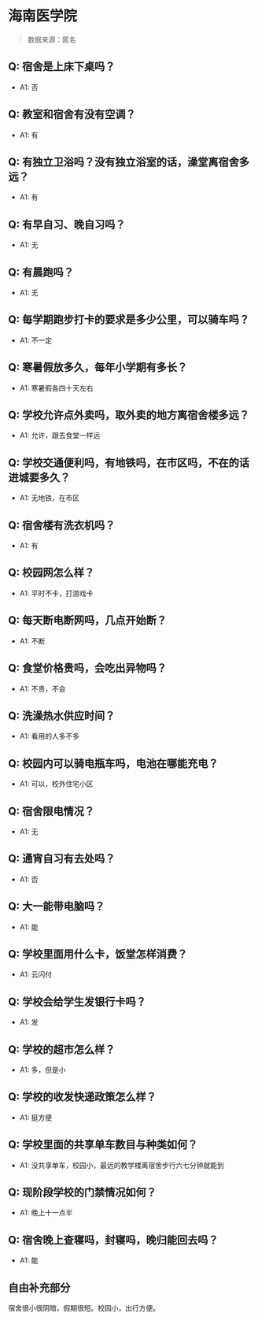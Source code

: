 # 海南医学院

> 数据来源：匿名

## Q: 宿舍是上床下桌吗？

- A1: 否

## Q: 教室和宿舍有没有空调？

- A1: 有

## Q: 有独立卫浴吗？没有独立浴室的话，澡堂离宿舍多远？

- A1: 有

## Q: 有早自习、晚自习吗？

- A1: 无

## Q: 有晨跑吗？

- A1: 无

## Q: 每学期跑步打卡的要求是多少公里，可以骑车吗？

- A1: 不一定

## Q: 寒暑假放多久，每年小学期有多长？

- A1: 寒暑假各四十天左右

## Q: 学校允许点外卖吗，取外卖的地方离宿舍楼多远？

- A1: 允许，跟去食堂一样远

## Q: 学校交通便利吗，有地铁吗，在市区吗，不在的话进城要多久？

- A1: 无地铁，在市区

## Q: 宿舍楼有洗衣机吗？

- A1: 有

## Q: 校园网怎么样？

- A1: 平时不卡，打游戏卡

## Q: 每天断电断网吗，几点开始断？

- A1: 不断

## Q: 食堂价格贵吗，会吃出异物吗？

- A1: 不贵，不会

## Q: 洗澡热水供应时间？

- A1: 看用的人多不多

## Q: 校园内可以骑电瓶车吗，电池在哪能充电？

- A1: 可以，校外住宅小区

## Q: 宿舍限电情况？

- A1: 无

## Q: 通宵自习有去处吗？

- A1: 否

## Q: 大一能带电脑吗？

- A1: 能

## Q: 学校里面用什么卡，饭堂怎样消费？

- A1: 云闪付

## Q: 学校会给学生发银行卡吗？

- A1: 发

## Q: 学校的超市怎么样？

- A1: 多，但是小

## Q: 学校的收发快递政策怎么样？

- A1: 挺方便

## Q: 学校里面的共享单车数目与种类如何？

- A1: 没共享单车，校园小，最远的教学楼离宿舍步行六七分钟就能到

## Q: 现阶段学校的门禁情况如何？

- A1: 晚上十一点半

## Q: 宿舍晚上查寝吗，封寝吗，晚归能回去吗？

- A1: 能

## 自由补充部分

宿舍很小很阴暗，假期很短。校园小，出行方便。